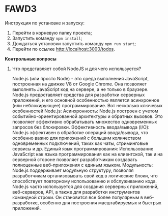 # FAWD3
Инструкция по установке и запуску:
1. Перейти в корневую папку проекта;
2. Запустить команду `npm install`;
3. Дождаться установки запустить команду `npm run start`;
4. Перейти по ссылке [http://localhost:3000/todos](http://localhost:3000/todos).

**Контрольные вопросы**
1. Что представляет собой NodeJS и для чего используется?
   
   Node.js (или просто Node) - это среда выполнения JavaScript, построенная на движке V8 от Google Chrome. Она позволяет выполнять JavaScript код на сервере, а не только в браузере. Node.js предоставляет средства   для разработки серверных приложений, и его основной особенностью является асинхронное (или неблокирующее) программирование.
Вот несколько ключевых особенностей Node.js:
  Асинхронность: Node.js построен с учетом событийно-ориентированной архитектуры и обратных вызовов. Это позволяет эффективно обрабатывать множество одновременных запросов без блокировки.
  Эффективность ввода/вывода (I/O): Node.js эффективен в обработке операций ввода/вывода, что особенно важно для приложений с большим количеством одновременных подключений, таких как чаты, стриминговые сервисы и др.
  Единый язык программирования: Использование JavaScript как языка программирования как на клиентской, так и на серверной стороне позволяет разработчикам создавать полноценные веб-приложения с единым языком.
  Модульность: Node.js поддерживает модульную структуру, позволяя разработчикам организовывать свой код в логические блоки, что способствует повторному использованию и обслуживанию кода.
Node.js часто используется для создания серверных приложений, веб-серверов, API, а также для разработки инструментов командной строки. Он становится все более популярным в веб-разработке, особенно для построения   масштабируемых и быстрых приложений.
